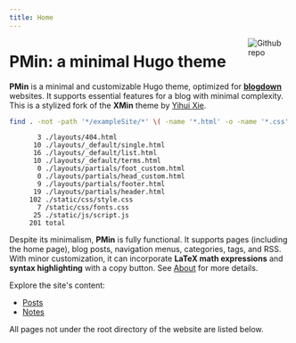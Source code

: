 ```yaml
---
title: Home
---
```


[<img src="https://simpleicons.org/icons/github.svg" style="max-width:15%;min-width:40px;float:right;margin-left:10px" alt="Github repo" />](https://github.com/pmarcowski/hugo-pmin)

# PMin: a minimal Hugo theme

**PMin** is a minimal and customizable Hugo theme, optimized for [**blogdown**](https://github.com/rstudio/blogdown) websites. It supports essential features for a blog with minimal complexity. This is a stylized fork of the **XMin** theme by [Yihui Xie](https://github.com/yihui).

```bash
find . -not -path '*/exampleSite/*' \( -name '*.html' -o -name '*.css' \) | xargs wc -l
```

```
       3 ./layouts/404.html
      10 ./layouts/_default/single.html
      16 ./layouts/_default/list.html
      10 ./layouts/_default/terms.html
       0 ./layouts/partials/foot_custom.html
       0 ./layouts/partials/head_custom.html
       9 ./layouts/partials/footer.html
      19 ./layouts/partials/header.html
     102 ./static/css/style.css
       7 /static/css/fonts.css
      25 ./static/js/script.js
     201 total
```

Despite its minimalism, **PMin** is fully functional. It supports pages (including the home page), blog posts, navigation menus, categories, tags, and RSS. With minor customization, it can incorporate **LaTeX math expressions** and **syntax highlighting** with a copy button. See [About](about/) for more details.

Explore the site's content:

- [Posts](/post/)
- [Notes](/note/)

All pages not under the root directory of the website are listed below.